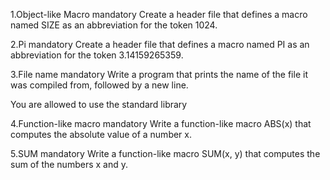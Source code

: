 1.Object-like Macro
mandatory
Create a header file that defines a macro named SIZE as an abbreviation for the token 1024.

2.Pi
mandatory
Create a header file that defines a macro named PI as an abbreviation for the token 3.14159265359.

3.File name
mandatory
Write a program that prints the name of the file it was compiled from, followed by a new line.

You are allowed to use the standard library

4.Function-like macro
mandatory
Write a function-like macro ABS(x) that computes the absolute value of a number x.

5.SUM
mandatory
Write a function-like macro SUM(x, y) that computes the sum of the numbers x and y.
